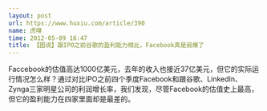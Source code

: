 ```yaml
---
layout: post
url: https://www.huxiu.com/article/390
name: 虎嗅
time: 2012-05-09 16:47
title: 【图说】跟IPO之前谷歌的盈利能力相比，Facebook真是弱爆了
---
```

Faccebook的估值高达1000亿美元，去年的收入也接近37亿美元，但它的实际运行情况怎么样？通过对比IPO之前四个季度Facebook和跟谷歌、LinkedIn、Zynga三家明星公司的利润增长率，我们发现，尽管Facebook的估值史上最高，但它的盈利能力在四家里面却是最差的。


